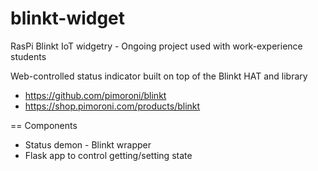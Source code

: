 # blinkt-widget
RasPi Blinkt IoT widgetry - Ongoing project used with work-experience students

Web-controlled status indicator built on top of the Blinkt HAT and library
* https://github.com/pimoroni/blinkt
* https://shop.pimoroni.com/products/blinkt

== Components
* Status demon - Blinkt wrapper
* Flask app to control getting/setting state
